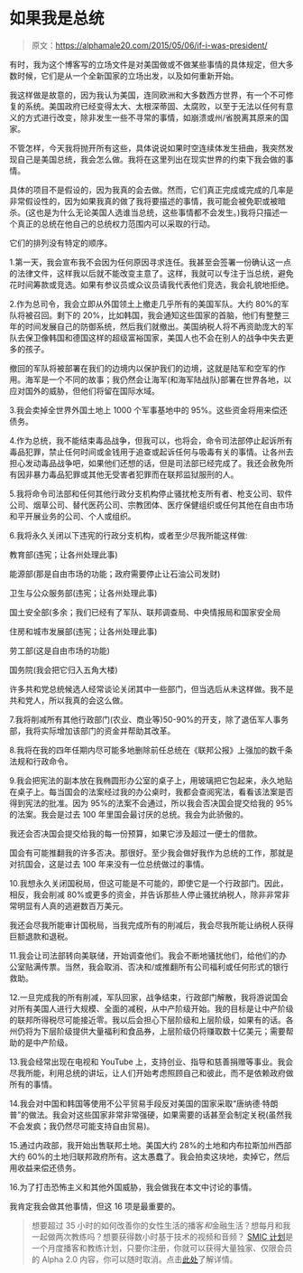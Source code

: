 # 如果我是总统

> 原文：<https://alphamale20.com/2015/05/06/if-i-was-president/>

有时，我为这个博客写的立场文件是对美国做或不做某些事情的具体规定，但大多数时候，它们是从一个全新国家的立场出发，以及如何重新开始。

我这样做是故意的，因为我认为美国，连同欧洲和大多数西方世界，有一个不可修复的系统。美国政府已经变得太大、太根深蒂固、太腐败，以至于无法以任何有意义的方式进行改变，除非发生一些不寻常的事情，如崩溃或州/省脱离其原来的国家。

不管怎样，今天我将抛开所有这些，具体说说如果时空连续体发生扭曲，我突然发现自己是美国总统，我会怎么做。我将在这里列出在现实世界的约束下我会做的事情。

具体的项目不是假设的，因为我真的会去做。然而，它们真正完成或完成的几率是非常假设性的，因为如果我真的做了我将要描述的事情，我可能会被免职或被暗杀。(这也是为什么无论美国人选谁当总统，这些事情都不会发生。)我将只描述一个真正的总统在他自己的总统权力范围内可以采取的行动。

它们的排列没有特定的顺序。

1.第一天，我会宣布我不会因为任何原因寻求连任。我甚至会签署一份确认这一点的法律文件，这样我以后就不能改变主意了。这样，我就可以专注于当总统，避免花时间筹款或竞选。如果有参议员或众议员请我代表他们竞选，我会礼貌地拒绝。

2.作为总司令，我会立即从外国领土上撤走几乎所有的美国军队。大约 80%的军队将被召回。剩下的 20%，比如韩国，我会通知这些国家的首脑，他们有整整三年的时间发展自己的防御系统，然后我们就撤出。美国纳税人将不再资助庞大的军队去保卫像韩国和德国这样的超级富裕国家，美国人也不会在别人的战争中失去更多的孩子。

撤回的军队将被部署在我们的边境内以保护我们的边境，这就是陆军和空军的作用。海军是一个不同的故事；我仍然会让海军(和海军陆战队)部署在世界各地，以应对国外的威胁，但他们将留在国际水域。

3.我会卖掉全世界外国土地上 1000 个军事基地中的 95%。这些资金将用来偿还债务。

4.作为总统，我不能结束毒品战争，但我可以，也将会，命令司法部停止起诉所有毒品犯罪，禁止任何时间或金钱用于追查或起诉任何与吸毒有关的事情。让各州去担心发动毒品战争吧，如果他们还想的话，但是司法部已经完成了。我还会赦免所有因非暴力毒品犯罪或其他无受害者犯罪而在联邦监狱服刑的人。

5.我将命令司法部和任何其他行政分支机构停止骚扰枪支所有者、枪支公司、软件公司、烟草公司、替代医药公司、宗教团体、医疗保健组织或任何其他在自由市场和平开展业务的公司、个人或组织。

6.我将永久关闭以下违宪的行政分支机构，或者至少尽我所能这样做:

教育部(违宪；让各州处理此事)

能源部(那是自由市场的功能；政府需要停止让石油公司发财)

卫生与公众服务部(违宪；让各州处理此事)

国土安全部(多余；我们已经有了军队、联邦调查局、中央情报局和国家安全局

住房和城市发展部(违宪；让各州处理此事)

劳工部(这是自由市场的功能)

国务院(我会把它归入五角大楼)

许多共和党总统候选人经常谈论关闭其中一些部门，但当选后从未这样做。我不是共和党人，所以我真的会这么做。

7.我将削减所有其他行政部门(农业、商业等)50-90%的开支，除了退伍军人事务部，我将实际增加该部门的资金并帮助其改革。

8.我将在我的四年任期内尽可能多地删除前任总统在《联邦公报》上强加的数千条法规和行政命令。

9.我会把宪法的副本放在我椭圆形办公室的桌子上，用玻璃把它包起来，永久地贴在桌子上。每当国会的法案经过我的办公桌时，我都会查阅宪法，看看该法案是否得到宪法的批准。因为 95%的法案不会通过，所以我会否决国会提交给我的 95%的法案。我会是过去 100 年里国会最讨厌的总统。我会为此骄傲的。

我还会否决国会提交给我的每一份预算，如果它涉及超过一便士的借款。

国会有可能推翻我的许多否决。那很好。至少我会做好我作为总统的工作，那就是对抗国会，这是过去 100 年来没有一位总统做过的事情。

10.我想永久关闭国税局，但这可能是不可能的，即使它是一个行政部门。因此，相反，我会削减 80%或更多的资金，并告诉那些人停止骚扰纳税人，除非非常非常明显有人真的逃避数百万美元。

我还会尽我所能审计国税局，当我完成所有的削减后，我会尽我所能让纳税人获得巨额退款和退税。

11.我会让司法部转向美联储，开始调查他们。我会不断地骚扰他们，给他们的办公室贴满传票。当然，我会取消、否决和/或推翻所有公司福利或任何形式的银行救助。

12.一旦完成我的所有削减，军队回家，战争结束，行政部门解散，我将游说国会对所有美国人进行大规模、全面的减税，从中产阶级开始。我的目标是让中产阶级的联邦所得税尽可能接近零。我以后会担心下层阶级和上层阶级，如果有的话。各州仍将为下层阶级提供大量福利和食品券，上层阶级仍将赚取数十亿美元；需要帮助的是中产阶级。

13.我会经常出现在电视和 YouTube 上，支持创业、指导和慈善捐赠等事业。我会尽我所能，利用总统的讲坛，让人们开始考虑照顾自己和彼此，而不是依赖政府做所有的事情。

14.我会对中国和韩国等使用不公平贸易手段反对美国的国家采取“唐纳德·特朗普”的做法。我会对这些国家非常非常强硬，如果需要的话甚至会制定关税(虽然我不会发疯；我仍然尽可能支持自由贸易)。

15.通过内政部，我开始出售联邦土地。美国大约 28%的土地和内布拉斯加州西部大约 60%的土地归联邦政府所有。这太愚蠢了。我会拍卖这块地，卖掉它，然后用收益来偿还债务。

16.为了打击恐怖主义和其他外国威胁，我会做我在本文中讨论的事情。

我肯定我会做其他事情，但这 16 项是最重要的。

> 想要超过 35 小时的如何改善你的女性生活的播客*和*金融生活？想每月和我一起做两次教练吗？想要获得数小时基于技术的视频和音频？ [SMIC 计划](https://alphamale20.kartra.com/page/vIL17)是一个月度播客和教练计划，只要你注册，你就可以获得大量独家、仅限会员的 Alpha 2.0 内容，你可以随时取消。点击[此处](https://alphamale20.kartra.com/page/vIL17)了解详情。
> 
> 